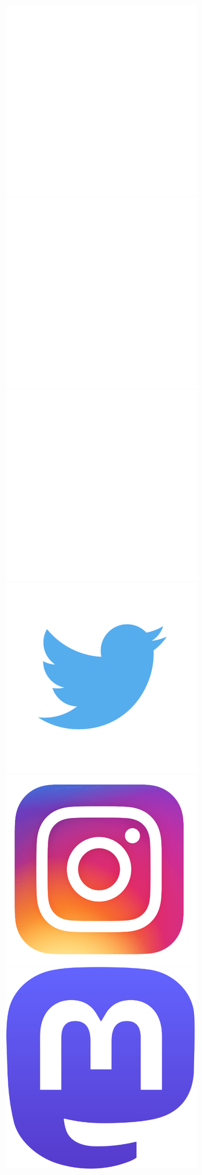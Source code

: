 <main class="grid">
  <a href="./music.html">
    <img src="./assets/images/icons/music.png" alt="Music">
  </a>
  <a href="./physics.html">
    <img src="./assets/images/icons/physics.png" alt="Physics">
  </a>
  <a href="./old_things.html">
    <img src="./assets/images/icons/old_things.png" alt="Old Things">
  </a>
</main>

<main class="icongrid">
  <a href="https://twitter.com/Finn_Mayhew">
    <img src="./assets/images/icons/twitter.png" alt="Twitter">
  </a>
  <a href="https://www.instagram.com/finnmayhew_/">
    <img src="./assets/images/icons/instagram.png" alt="Instagram">
  </a>
  <a href="https://mastodon.social/@finnmayhew">
    <img src="./assets/images/icons/mastodon.png" alt="Mastodon">
  </a>
</main>
